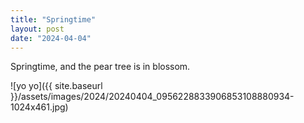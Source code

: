 ```yaml
---
title: "Springtime"
layout: post
date: "2024-04-04"
---
```


Springtime, and the pear tree is in blossom.

![yo yo]({{ site.baseurl }}/assets/images/2024/20240404_0956228833906853108880934-1024x461.jpg)
